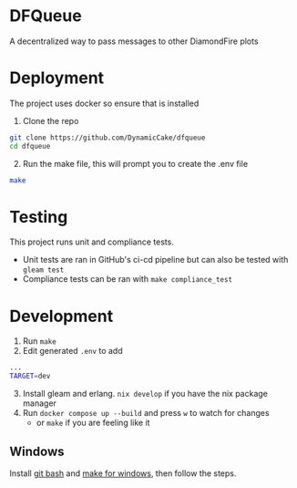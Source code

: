 # DFQueue
A decentralized way to pass messages to other DiamondFire plots

# Deployment
The project uses docker so ensure that is installed
1. Clone the repo
```sh
git clone https://github.com/DynamicCake/dfqueue
cd dfqueue
```
2. Run the make file, this will prompt you to create the .env file
```sh
make
```

# Testing
This project runs unit and compliance tests.
- Unit tests are ran in GitHub's ci-cd pipeline but can also be tested with `gleam test`
- Compliance tests can be ran with `make compliance_test`

# Development
1. Run `make`
2. Edit generated `.env` to add
```sh
...
TARGET=dev
```
3. Install gleam and erlang. `nix develop` if you have the nix package manager
4. Run `docker compose up --build` and press `w` to watch for changes
    - or `make` if you are feeling like it

## Windows
Install [git bash](https://gitforwindows.org/) and [make for windows](https://gnuwin32.sourceforge.net/packages/make.htm), then follow the steps.

